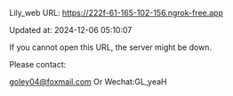 Lily_web URL: https://222f-61-165-102-156.ngrok-free.app

Updated at: 2024-12-06 05:10:07

If you cannot open this URL, the server might be down.

Please contact: 

goley04@foxmail.com Or Wechat:GL_yeaH